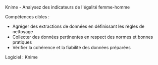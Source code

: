 Knime - Analysez des indicateurs de l'égalité femme-homme

Compétences cibles :
  - Agréger des extractions de données en définissant les règles de nettoyage
  - Collecter des données pertinentes en respect des normes et bonnes pratiques
  - Vérifier la cohérence et la fiabilité des données préparées

Logiciel : Knime
